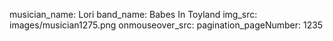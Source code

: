 musician_name: Lori
band_name: Babes In Toyland
img_src: images/musician1275.png
onmouseover_src: 
pagination_pageNumber: 1235